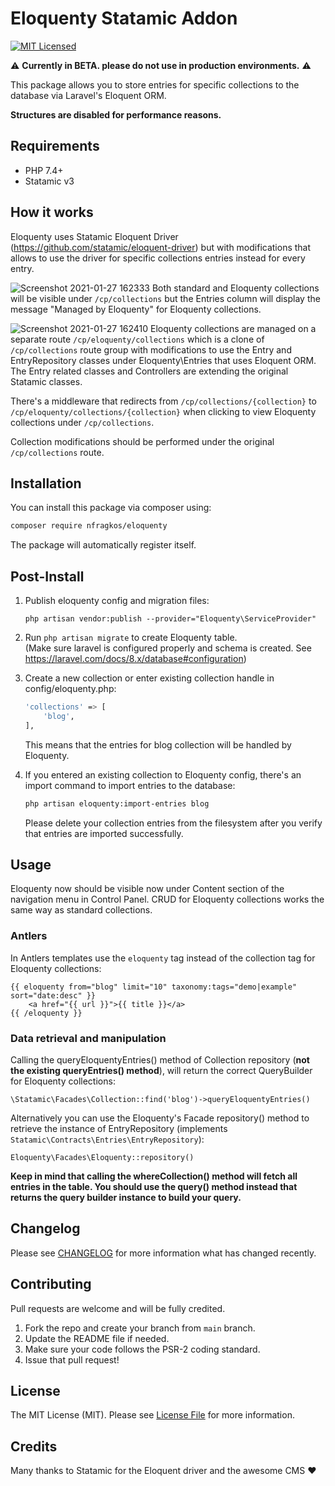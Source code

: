 # Eloquenty Statamic Addon

[![MIT Licensed](https://img.shields.io/badge/license-MIT-brightgreen.svg?style=flat-square)](LICENSE.md)  

:warning: **Currently in BETA. please do not use in production environments.** :warning:

This package allows you to store entries for specific collections to the database via Laravel's Eloquent ORM.

**Structures are disabled for performance reasons.**

## Requirements

- PHP 7.4+
- Statamic v3

## How it works

Eloquenty uses Statamic Eloquent Driver (https://github.com/statamic/eloquent-driver) but with modifications that allows to use the 
driver for specific collections entries instead for every entry. 

![Screenshot 2021-01-27 162333](https://user-images.githubusercontent.com/11143495/106163609-09a72300-6192-11eb-9d04-8b67a405eb33.png)
Both standard and Eloquenty collections will be visible under `/cp/collections` but the Entries column will display the message 
"Managed by Eloquenty" for Eloquenty collections.

![Screenshot 2021-01-27 162410](https://user-images.githubusercontent.com/11143495/106163445-d82e5780-6191-11eb-84ad-7c9207e8baf8.png)
Eloquenty collections are managed on a separate route `/cp/eloquenty/collections` which is a clone of `/cp/collections` route group 
with modifications to use the Entry and EntryRepository classes under Eloquenty\Entries that uses Eloquent ORM. The Entry related 
classes and Controllers are extending the original Statamic classes.

There's a middleware that redirects from `/cp/collections/{collection}` to `/cp/eloquenty/collections/{collection}` when clicking to 
view Eloquenty collections under `/cp/collections`.

Collection modifications should be performed under the original `/cp/collections` route.



## Installation

You can install this package via composer using:

```bash
composer require nfragkos/eloquenty
```

The package will automatically register itself.

## Post-Install

1. Publish eloquenty config and migration files:

    `php artisan vendor:publish --provider="Eloquenty\ServiceProvider"`


2. Run `php artisan migrate` to create Eloquenty table.  
   (Make sure laravel is configured properly and schema is created. See https://laravel.com/docs/8.x/database#configuration)  


3. Create a new collection or enter existing collection handle in config/eloquenty.php:
    
    ```bash
    'collections' => [
        'blog',
    ],
    ```

    This means that the entries for blog collection will be handled by Eloquenty.


4. If you entered an existing collection to Eloquenty config, there's an import command to import entries to the database:

    ```bash
    php artisan eloquenty:import-entries blog
    ```

   Please delete your collection entries from the filesystem after you verify that entries are imported successfully.

## Usage

Eloquenty now should be visible now under Content section of the navigation menu in Control Panel. CRUD for Eloquenty collections works
the same way as standard collections. 

### Antlers

In Antlers templates use the `eloquenty` tag instead of the collection tag for Eloquenty collections:

```
{{ eloquenty from="blog" limit="10" taxonomy:tags="demo|example" sort="date:desc" }}
    <a href="{{ url }}">{{ title }}</a>
{{ /eloquenty }}
```

### Data retrieval and manipulation

Calling the queryEloquentyEntries() method of Collection repository (**not the existing queryEntries() method**), will return the 
correct QueryBuilder for Eloquenty collections:
```
\Statamic\Facades\Collection::find('blog')->queryEloquentyEntries()
```
Alternatively you can use the Eloquenty's Facade repository() method to retrieve the instance of EntryRepository 
(implements `Statamic\Contracts\Entries\EntryRepository`):
```
Eloquenty\Facades\Eloquenty::repository()
```
**Keep in mind that calling the whereCollection() method will fetch all entries in the table. You should use the query() method 
instead that returns the query builder instance to build your query.**

## Changelog

Please see [CHANGELOG](CHANGELOG.md) for more information what has changed recently.

## Contributing

Pull requests are welcome and will be fully credited.

1. Fork the repo and create your branch from `main` branch.
3. Update the README file if needed.
5. Make sure your code follows the PSR-2 coding standard.
6. Issue that pull request!

## License

The MIT License (MIT). Please see [License File](LICENSE) for more information.

## Credits
Many thanks to Statamic for the Eloquent driver and the awesome CMS :heart:
